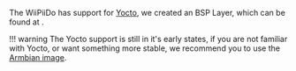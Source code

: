 The WiiPiiDo has support for [Yocto](https://www.yoctoproject.org/),
we created an BSP Layer, which can be found at <a class="fa fa-github" href="https://github.com/Globaltronic/meta-wiipiido"></a>.

!!! warning
    The Yocto support is still in it's early states, if you are not familiar with Yocto,
    or want something more stable, we recommend you to use the [Armbian image](getting-started.md).
